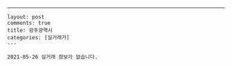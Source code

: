 ---
    layout: post
    comments: true
    title: 광주광역시
    categories: [실거래가]
    ---

    2021-05-26 실거래 정보가 없습니다.

    
